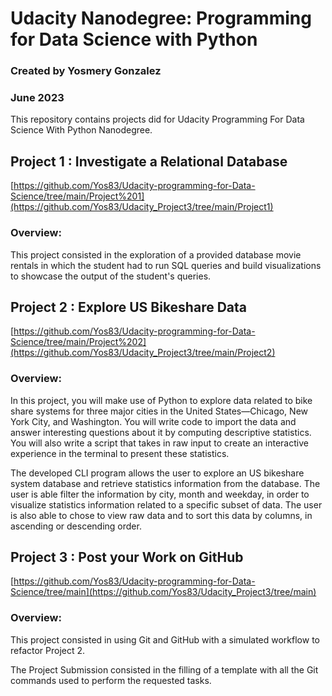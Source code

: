 # Udacity Nanodegree: Programming for Data Science with Python
### Created by Yosmery Gonzalez
### June 2023


This repository contains projects did for Udacity Programming For Data Science With Python Nanodegree.


## Project 1 : Investigate a Relational Database
[https://github.com/Yos83/Udacity-programming-for-Data-Science/tree/main/Project%201](https://github.com/Yos83/Udacity_Project3/tree/main/Project1)

### Overview:

This project consisted in the exploration of a provided database movie rentals in which the student had to run SQL queries and build visualizations to showcase the output of the student's queries. 


## Project 2 : Explore US Bikeshare Data
[https://github.com/Yos83/Udacity-programming-for-Data-Science/tree/main/Project%202](https://github.com/Yos83/Udacity_Project3/tree/main/Project2)

### Overview:

In this project, you will make use of Python to explore data related to bike share systems for three major cities in the United States—Chicago, New York City, and Washington. You will write code to import the data and answer interesting questions about it by computing descriptive statistics. You will also write a script that takes in raw input to create an interactive experience in the terminal to present these statistics.

The developed CLI program allows the user to explore an US bikeshare system database and retrieve statistics information from the database. The user is able filter the information by city, month and weekday, in order to visualize statistics information related to a specific subset of data. The user is also able to chose to view raw data and to sort this data by columns, in ascending or descending order.


## Project 3 : Post your Work on GitHub
[https://github.com/Yos83/Udacity-programming-for-Data-Science/tree/main](https://github.com/Yos83/Udacity_Project3/tree/main)

### Overview:

This project consisted in using Git and GitHub with a simulated workflow to refactor Project 2.

The Project Submission consisted in the filling of a template with all the Git commands used to perform the requested tasks.

